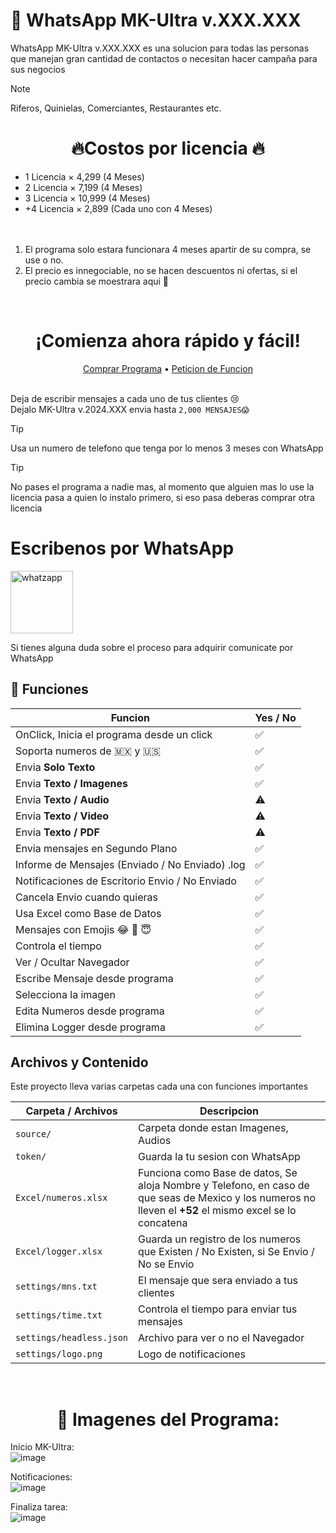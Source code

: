 
# 🦖 WhatsApp MK-Ultra v.XXX.XXX

WhatsApp MK-Ultra v.XXX.XXX es una solucion para todas las personas que manejan gran cantidad de contactos o necesitan hacer campaña para sus negocios
> [!NOTE] 
> Riferos, Quinielas, Comerciantes, Restaurantes etc.


<h1 align="center">🔥Costos por licencia 🔥</h1>

  - 1 Licencia × 4,299 (4 Meses) <br>
  - 2 Licencia × 7,199 (4 Meses) <br>
  - 3 Licencia × 10,999 (4 Meses) <br>
  - +4 Licencia × 2,899 (Cada uno con 4 Meses) <br>
<br><br>
1. El programa solo estara funcionara 4 meses apartir de su compra, se use o no.<br>
2. El precio es innegociable, no se hacen descuentos ni ofertas, si el precio cambia se moestrara aqui 🥳

<br>
<h1 align="center">¡Comienza ahora rápido y fácil!</h1>

<p align="center">
  <a href="https://wa.me/524451540656?text=Quiero%20comprar%20el%20programa%20WhatsApp%20MK%20😎">Comprar Programa</a> •
  <a href="https://wa.me/524451540656?text=Quiero%20una%20funcion%20para%20WhatsApp%20MK%20😎">Peticion de Funcion</a>
</p>

<br>
Deja de escribir mensajes a cada uno de tus clientes 😢<br>
Dejalo MK-Ultra v.2024.XXX envia hasta <code>2,000 MENSAJES😱</code><br>

> [!TIP]
> Usa un numero de telefono que tenga por lo menos 3 meses con WhatsApp

> [!TIP]
> No pases el programa a nadie mas, al momento que alguien mas lo use la licencia pasa a quien lo instalo primero, si eso pasa deberas comprar otra licencia


# Escribenos por WhatsApp

<a target="_blank" href=".whatsapp.com/send?phone=524451540656&text=Hola 😎 me ineteresa el programa *WhatsApp Sender MK001*" target="_blank"><img title="whatzapp" height="100" src="https://upload.wikimedia.org/wikipedia/commons/thumb/f/f7/WhatsApp_logo.svg/2000px-WhatsApp_logo.svg.png"></a>




Si tienes alguna duda sobre el proceso para adquirir comunicate por WhatsApp

## 🦖 Funciones

| Funcion                                                               | Yes / No  |
|---------------------------------------------------------------|---|
| OnClick, Inicia el programa desde un click | ✅|
| Soporta numeros de 🇲🇽 y 🇺🇸                      | ✅ |
| Envia **Solo Texto**                               | ✅ |
| Envia **Texto / Imagenes**                               | ✅ |
| Envia **Texto / Audio**                               | ⚠️ |
| Envia **Texto / Video**                               | ⚠️ |
| Envia **Texto / PDF**                               | ⚠️ |
| Envia mensajes en Segundo Plano                                             | ✅ |
| Informe de Mensajes (Enviado / No Enviado) .log                                           | ✅ |
| Notificaciones de Escritorio Envio / No Enviado                                             | ✅ |
| Cancela Envio cuando quieras                                            | ✅ |
| Usa Excel como Base de Datos                                            | ✅ |
| Mensajes con Emojis  😂 🤣 😇                                            | ✅ |
| Controla el tiempo | ✅ |
| Ver / Ocultar Navegador | ✅ |
| Escribe Mensaje desde programa | ✅ |
| Selecciona la imagen | ✅ |
| Edita Numeros desde programa | ✅ |
| Elimina Logger desde programa  | ✅ |





## Archivos y Contenido


Este proyecto lleva varias carpetas cada una con funciones importantes

| Carpeta / Archivos                 | Descripcion                                                                                                                    |
|-------------------------|----------------------------------------------------------------------------------------------------------------------------------------------------------------|
| `source/`              | Carpeta donde estan Imagenes, Audios                                                                                                               |
| `token/`             | Guarda la tu sesion con WhatsApp                           |
| `Excel/numeros.xlsx`          | Funciona como Base de datos, Se aloja Nombre y Telefono, en caso de que seas de Mexico y los numeros no lleven el **+52** el mismo excel se lo concatena                                          
| `Excel/logger.xlsx`          | Guarda un registro de los numeros que Existen / No Existen, si Se Envio / No se Envio                                     |
| `settings/mns.txt`         | El mensaje que sera enviado a tus clientes |
| `settings/time.txt`            | Controla el tiempo para enviar tus mensajes   |
| `settings/headless.json` | Archivo para ver o no el Navegador|
| `settings/logo.png` | Logo de notificaciones |


<br>
<h1 align="center">🐼 Imagenes del Programa:</h1>

Inicio MK-Ultra: <br>
![image](https://github.com/WichyAlonzo/WhatsApp-Sender/assets/67400844/35e9431a-08ea-432d-a029-3949f249d292)



Notificaciones: <br>
![image](https://github.com/WichyAlonzo/WhatsApp-Sender/assets/67400844/4bf6eca0-36fd-4b10-a2d8-0df160521e23)


Finaliza tarea: <br>
![image](https://github.com/WichyAlonzo/WhatsApp-Sender/assets/67400844/5d2bd357-9224-474d-802a-17444147f011)





